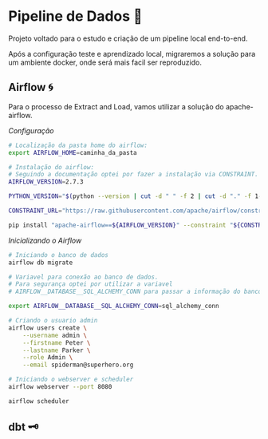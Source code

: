 # Pipeline de Dados  🎢

Projeto voltado para o estudo e criação de um pipeline local end-to-end.

Após a configuração teste e aprendizado local, migraremos a solução para um ambiente docker, onde será mais facil ser reproduzido.


## Airflow 🌀

Para o processo de Extract and Load, vamos utilizar a solução do apache-airflow.

*Configuração*
```bash
# Localização da pasta home do airflow:
export AIRFLOW_HOME=caminha_da_pasta

# Instalação do airflow:
# Seguindo a documentação optei por fazer a instalação via CONSTRAINT.
AIRFLOW_VERSION=2.7.3

PYTHON_VERSION="$(python --version | cut -d " " -f 2 | cut -d "." -f 1-2)"

CONSTRAINT_URL="https://raw.githubusercontent.com/apache/airflow/constraints-${AIRFLOW_VERSION}/constraints-${PYTHON_VERSION}.txt"

pip install "apache-airflow==${AIRFLOW_VERSION}" --constraint "${CONSTRAINT_URL}
```

*Inicializando o Airflow*

```bash
# Iniciando o banco de dados
airflow db migrate

# Variavel para conexão ao banco de dados.
# Para segurança optei por utilizar a variavel 
# AIRFLOW__DATABASE__SQL_ALCHEMY_CONN para passar a informação do banco de dados.

export AIRFLOW__DATABASE__SQL_ALCHEMY_CONN=sql_alchemy_conn

# Criando o usuario admin
airflow users create \
    --username admin \
    --firstname Peter \
    --lastname Parker \
    --role Admin \
    --email spiderman@superhero.org

# Iniciando o webserver e scheduler
airflow webserver --port 8080

airflow scheduler
```

## dbt 🗝️